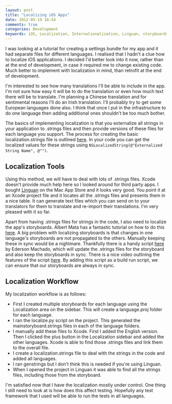 ```yaml
---
layout: post
title: "Localizing iOS Apps"
date: 2012-05-19 16:54
comments: true
categories: Development
keywords: iOS, Localization, Internationalization, Linguan, storyboards
---
```


I was looking at a tutorial for creating a settings bundle for my app and it had separate files for different languages. I realised that I hadn't a clue how to localize iOS applications. I decided I'd better look into it now, rather than at the end of development, in case it required me to change existing code. Much better to implement with localization in mind, than retrofit at the end of development.

I'm interested to see how many translations I'll be able to include in the app. I'm not sure how easy it will be to do the translation or even how much text there will be to translate. I'm planning a Chinese translation and for sentimental reasons I'll do an Irish translation. I'll probably try to get some European languages done also. I think that once I put in the infrastructure to do one language then adding additional ones shouldn't be too much bother.

The basics of implementing localization is that you externalize all strings in your application to .strings files and then provide versions of these files for each language you support. The process for creating the basic localization.strings file is outlined [here](http://userflex.wordpress.com/2011/10/20/localized-strings-xcode4/). In your code you can get the localized values for these strings using `NSLocalizedString(@"Externalized String Name", @"")`.

## Localization Tools

Using this method, we will have to deal with lots of .strings files. Xcode doesn't provide much help here so I looked around for third party apps. I bought [Linguan][] on the Mac App Store and it looks very good. You point it at an Xcode project file and it locates all the .strings files and presents them in a nice table. It can generate text files which you can send on to your translators for them to translate and re-import their translations. I'm very pleased with it so far.

Apart from having .strings files for strings in the code, I also need to localize the app's storyboards. Albert Mata has a fantastic tutorial on how to do this [here](http://www.albertmata.net/articles/introduction-to-internationalization-using-storyboards-on-ios-5.html). A big problem with localizing storyboards is that changes in one language's storyboards are not propagated to the others. Manually keeping these in sync would be a nightmare. Thankfully there is a handy script [here](http://code.google.com/p/edim-mobile/source/browse/trunk/ios/IncrementalLocalization/localize.py) by Ederson Machado, which will update the .strings files for the storyboard and also keep the storyboards in sync. There is a nice video outlining the features of the script [here](http://www.youtube.com/watch?v=cF1Rf02QvZQ). By adding this script as a build run script, we can ensure that our storyboards are always in sync.

## Localization Workflow

My localization workflow is as follows:

* First I created multiple storyboards for each language using the Localization area on the sidebar. This will create a language.proj folder for each language.
* I ran the localize.py script on the project. This generated the mainstoryboard.strings files in each of the language folders.
* I manually add these files to Xcode. First I added the English version. Then I clicked the plus button in the Localization sidebar and added the other languages. Xcode is able to find those .strings files and link them to the overall file.
* I create a localization.strings file to deal with the strings in the code and added all languages.
* I ran genstrings but I don't think this is needed if you're using Linguan.
* When I opened the project in Linguan it was able to find all the strings files, including those from the storyboard.

I'm satisfied now that I have the localization mostly under control. One thing I still need to look at is how does this affect testing. Hopefully any test framework that I used will be able to run the tests in all languages.

[Linguan]: http://www.cocoanetics.com/apps/linguan/